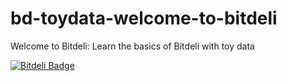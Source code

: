 bd-toydata-welcome-to-bitdeli
=============================

Welcome to Bitdeli: Learn the basics of Bitdeli with toy data

[![Bitdeli Badge](https://d2weczhvl823v0.cloudfront.net/tuulos/bd-toydata-welcome-to-bitdeli/trend.png)](https://bitdeli.com/free "Bitdeli Badge")

